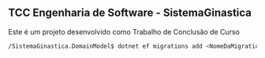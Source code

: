 ## TCC Engenharia de Software - SistemaGinastica

Este é um projeto desenvolvido como Trabalho de Conclusão de Curso


```sh
/SistemaGinastica.DomainModel$ dotnet ef migrations add <NomeDaMigration> --context ApplicationContext
```